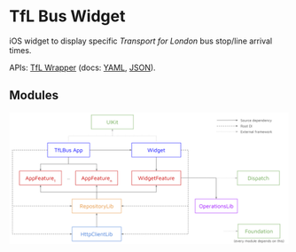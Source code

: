 # TfL Bus Widget

iOS widget to display specific _Transport for London_ bus stop/line arrival times.

APIs: [TfL Wrapper](https://gitlab.com/horothesun/TfLWrapper) (docs: [YAML](https://tfl-wrapper.herokuapp.com/docs.yaml), [JSON](https://tfl-wrapper.herokuapp.com/docs.json)).

## Modules

![Modules](https://github.com/horothesun/TfLBusWidget-iOS/blob/master/images/modules.svg)
